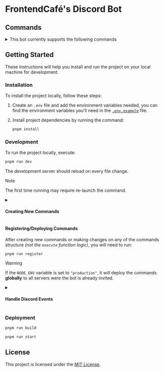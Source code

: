 # FrontendCafé's Discord Bot

## Commands

<details>
  <summary>
    This bot currently supports the following commands
  </summary>
  </br>

### Mentorships Command Guide

Information about `/mentee` commands. Subcommands ending with **?** are optional.

- **`/mentee confirm`** `@username`

  Confirm a mentorship and at the same time verify if that user has penalties.

- **`/mentee reminder`** `@username` `<minutes?>` `<channel?>`

  Add Mentees role and optionally send a reminder to the mentee indicating the minutes and/or channel.

- **`/mentee conclude`** `@username`

  Conclude a mentorship by removing Mentees role and sending the feedback form.

- **`/mentee penalty`** `@username` `<reason?>`

  Give a penalty to a mentee with the reason "Ausencia a la mentoría", you can additionally add a custom reason

- **`/remove penalty`** `@username` `<reason?>`

  Remove a penalty from a mentee, additionally you can add a custom reason.

- **`/mentee help`**

### Info Command Guide

- **`/info help`**
- **`/info q`**
- **`/info b`**

### Help Command Guide

- **`/help`**

  Displays a list of available commands

---

</details>

## Getting Started

These instructions will help you install and run the project on your local machine for development.

### Installation

To install the project locally, follow these steps:

1. Create an `.env` file and add the environment variables needed, you can find the environment variables you'll need in the [`.env.example`](.env.example) file.
2. Install project dependencies by running the command:

   ```bash
   pnpm install
   ```

### Development

To run the project locally, execute:

```bash
pnpm run dev
```

The development server should reload on every file change.

> [!NOTE]
> The first time running may require re-launch the command.

<details>
  <summary><h4>Creating New Commands</h4></summary></br>

To create a new command, create a new file in the **[commands](src/commands)** directory. The file name should match the name of the command. For example, to create a command called _hello_, create a file called _`hello.js`_.

The command file should export both `data` and `execute` [as seem here](src/commands/testing/_ping.ts).

> [!WARNING]
> Make sure you put every command file inside the **[`src/commands`](src/commands)** folder or in it's subfolders.

---

</details>

#### Registering/Deploying Commands

After creating new commands or making changes on any of the commands structure _(not the `execute` function logic)_, you will need to run:

```bash
pnpm run register
```

> [!WARNING]
> If the `NODE_ENV` variable is set to `"production"`, it will deploy the commands **globally** to all servers were the bot is already invited.

<details>
  <summary><h4>Handle Discord Events</h4></summary>

To handle an event, create a new file in the **[events](src/events)** directory. The file name should match the name of the event. For example, to handle the _messageCreate_ event, create a file called _`message-create.js`_.

The event file should export both `data` and `execute` from each event file, [as seem here](src/events/ready.ts).

> [!WARNING]
> Make sure you put every event file inside the **[`src/events`](src/events)** folder or in it's subfolders.

---

</details>

### Deployment

```bash
pnpm run build
```

```bash
pnpm run start
```

## License

This project is licensed under the [MIT License](./LICENSE).
